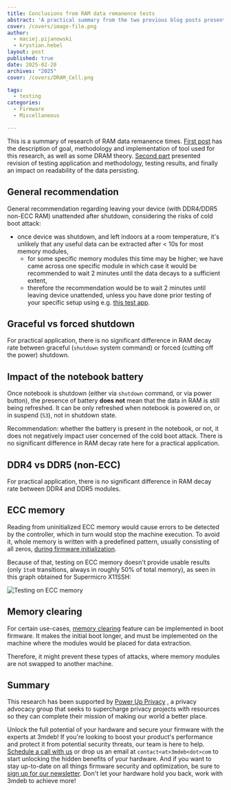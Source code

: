 ```yaml
---
title: Conclusions from RAM data remanence tests
abstract: 'A practical summary from the two previous blog posts presenting results of RAM data remanence tests.'
cover: /covers/image-file.png
author:
  - maciej.pijanowski
  - krystian.hebel
layout: post
published: true
date: 2025-02-20
archives: "2025"
cover: /covers/DRAM_Cell.png

tags:
  - testing
categories:
  - Firmware
  - Miscellaneous

---
```


This is a summary of research of RAM data remanence times. [First post](
https://beta.blog.3mdeb.com/2024/2024-12-13-ram-data-decay-research/) has
the description of goal, methodology and implementation of tool used for this
research, as well as some DRAM theory. [Second part](
https://beta.blog.3mdeb.com/2025/2025-01-24-ram-data-decay-research-part2/
) presented revision of
testing application and methodology, testing results, and finally an impact on
readability of the data persisting.

## General recommendation

General recommendation regarding leaving your device (with DDR4/DDR5 non-ECC
RAM) unattended after shutdown, considering the risks of cold boot attack:

- once device was shutdown, and left indoors at a room temperature, it's
  unlikely that any useful data can be extracted after < 10s for most memory
  modules,
  - for some specific memory modules this time may be higher; we have came
    across one specific module in which case it would be recommended to wait
    2 minutes until the data decays to a sufficient extent,
  - therefore the recommendation would be to wait 2 minutes until leaving
  device unattended, unless you have done prior testing of your specific setup
  using e.g. [this test app](https://github.com/Dasharo/ram-remanence-tester).

## Graceful vs forced shutdown

For practical application, there is no significant difference in RAM decay rate
between graceful (`shutdown` system command) or forced (cutting off the power)
shutdown.

## Impact of the notebook battery

Once notebook is shutdown (either via `shutdown` command, or via power button),
the presence of battery **does not** mean that the data in RAM is still being
refreshed. It can be only refreshed when notebook is powered on, or in suspend
(`S3`), not in shutdown state.

Recommendation: whether the battery is present in the notebook, or not, it does
not negatively impact user concerned of the cold boot attack. There is no
significant difference in RAM decay rate here for a practical application.

## DDR4 vs DDR5 (non-ECC)

For practical application, there is no significant difference in RAM decay rate
between DDR4 and DDR5 modules.

## ECC memory

Reading from uninitialized ECC memory would cause errors to be detected by the
controller, which in turn would stop the machine execution. To avoid it, whole
memory is written with a predefined pattern, usually consisting of all zeros,
[during firmware initialization](https://github.com/Dasharo/coreboot/blob/raptor-cs_talos-2/rel_v0.7.0/src/soc/ibm/power9/istep_14_1.c#L459).

Because of that, testing on ECC memory doesn't provide usable results (only
`1to0` transitions, always in roughly 50% of total memory), as seen in this
graph obtained for Supermicro X11SSH:

![Testing on ECC memory](/img/ram_remanence_plots/with_ecc.png)

## Memory clearing

For certain use-cases,
[memory clearing](https://doc.coreboot.org/security/memory_clearing.html)
feature can be implemented in boot firmware. It makes the initial boot longer,
and must be implemented on the machine where the modules would be placed for
data extraction.

Therefore, it might prevent these types of attacks, where memory modules are
not swapped to another machine.

## Summary

This research has been supported by [Power Up Privacy](https://powerupprivacy.com/)
, a privacy advocacy group
that seeks to supercharge privacy projects with resources so they can complete
their mission of making our world a better place.

Unlock the full potential of your hardware and secure your firmware with the
experts at 3mdeb! If you're looking to boost your product's performance and
protect it from potential security threats, our team is here to help.
[Schedule a call with us](https://calendly.com/3mdeb/consulting-remote-meeting)
or drop us an email at `contact<at>3mdeb<dot>com` to start unlocking the hidden
benefits of your hardware. And if you want to stay up-to-date on all things
firmware security and optimization, be sure to
[sign up for our newsletter](https://newsletter.3mdeb.com/subscription/PW6XnCeK6).
Don't let your hardware hold you back, work with 3mdeb to achieve more!
